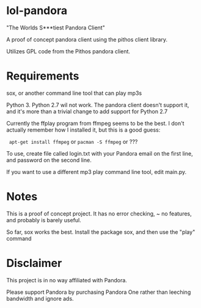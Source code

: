 lol-pandora
===========

"The Worlds S***tiest Pandora Client"

A proof of concept pandora client using the pithos client library.


Utilizes GPL code from the Pithos pandora client. 


Requirements
============
sox, or another command line tool that can play mp3s

Python 3. Python 2.7 wil not work. The pandora client doesn't support it, and it's more than a trivial change to add support for Python 2.7

Currently the ffplay program from ffmpeg seems to be the best. I 
don't actually remember how I installed it, but this is a good guess:

`` apt-get install ffmpeg``
or 
`` pacman -S ffmpeg ``
or ???

To use, create file called login.txt with your Pandora email on the first line, and password on the second line.


If you want to use a different mp3 play command line tool, edit main.py.


Notes
=====

This is a proof of concept project. It has no error checking, ~ no features, and probably is barely useful. 



So far, sox works the best. Install the package sox, and then use the "play" command

Disclaimer
==========

This project is in no way affiliated with Pandora. 

Please support Pandora by purchasing Pandora One rather than leeching bandwidth and ignore ads. 
